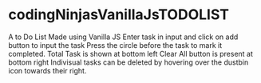 # codingNinjasVanillaJsTODOLIST
A to Do List Made using Vanilla JS Enter task in input and click on add button to input the task Press the circle before the task to mark it completed. Total Task is shown at bottom left Clear All button is present at bottom right Indivisual tasks can be deleted by hovering over the dustbin icon towards their right.

